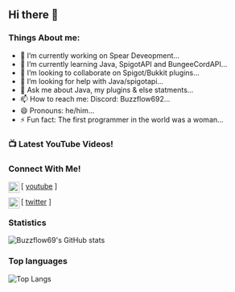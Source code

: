 ## Hi there 👋

### Things About me:

- 🔭 I’m currently working on Spear Deveopment...
- 🌱 I’m currently learning Java, SpigotAPI and BungeeCordAPI...
- 👯 I’m looking to collaborate on Spigot/Bukkit plugins...
- 🤔 I’m looking for help with Java/spigotapi...
- 💬 Ask me about Java, my plugins & else statments...
- 📫 How to reach me: Discord: Buzzflow692...
- 😄 Pronouns: he/him...
- ⚡ Fun fact: The first programmer in the world was a woman...

### 📺 Latest YouTube Videos!
<!-- YOUTUUBE:START-->
<!-- YOUTUUBE:END-->

### Connect With Me!

[<img align="left" alt="" width="22px" src="https://camo.githubusercontent.com/6645c4c313a1f4f0032cd1c5e5fd0033417104a7a282fed4cafdca8ac2a1ab33/68747470733a2f2f63646e2e6a7364656c6976722e6e65742f6e706d2f73696d706c652d69636f6e734076332f69636f6e732f796f75747562652e737667" /> [youtube] ]

[<img align="left" alt="" width="22px" src="https://camo.githubusercontent.com/395dda360ae28377b7c3247581a88b20573883519c2be833cb64fbb37dcbcc1a/68747470733a2f2f63646e2e6a7364656c6976722e6e65742f6e706d2f73696d706c652d69636f6e734076332f69636f6e732f747769747465722e737667" /> [twitter] ]

### Statistics

![Buzzflow69's GitHub stats](https://github-readme-stats.vercel.app/api?username=Buzzflow69&theme=tokyonight&show_icons=true)

### Top languages

![Top Langs](https://github-readme-stats.vercel.app/api/top-langs/?username=Buzzflow69)


<br />
<br />

[website]: ComingSoon!
[youtube]: https://www.youtube.com/channel/UCPH9rUayYH_I0rLJMB1AAGA
[minecraftcodeplaylist]: ComingSoon!
[twitter]: https://twitter.com/Buzzflow89
[discord]: https://discord.gg/FUasbNpyNs
